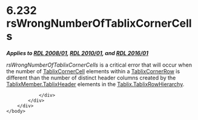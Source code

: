 <html dir="LTR" xmlns:mshelp="http://msdn.microsoft.com/mshelp" xmlns:ddue="http://ddue.schemas.microsoft.com/authoring/2003/5" xmlns:xlink="http://www.w3.org/1999/xlink" xmlns:tool="http://www.microsoft.com/tooltip">
    <head>
        <meta http-equiv="Content-Type" content="text/html; CHARSET=utf-8"></meta>
        <meta name="save" content="history"></meta>
        <title>6.232 rsWrongNumberOfTablixCornerCells</title>
        <xml>
            <mshelp:toctitle title="6.232 rsWrongNumberOfTablixCornerCells"></mshelp:toctitle>
            <mshelp:rltitle title="[MS-RDL]: rsWrongNumberOfTablixCornerCells"></mshelp:rltitle>
            <mshelp:keyword index="A" term="9b6b13dc-aa9d-419d-b1bd-81e47724d0ec"></mshelp:keyword>
            <mshelp:attr name="DCSext.ContentType" value="open specification"></mshelp:attr>
            <mshelp:attr name="AssetID" value="9b6b13dc-aa9d-419d-b1bd-81e47724d0ec"></mshelp:attr>
            <mshelp:attr name="TopicType" value="kbRef"></mshelp:attr>
            <mshelp:attr name="DCSext.Title" value="[MS-RDL]: rsWrongNumberOfTablixCornerCells" />
        </xml>
    </head>
    <body>
        <div id="header">
            <h1 class="heading">6.232 rsWrongNumberOfTablixCornerCells</h1>
        </div>
        <div id="mainSection">
            <div id="mainBody">
                <div id="allHistory" class="saveHistory"></div>
                <div id="sectionSection0" class="section" name="collapseableSection">
                    

<p><b><i>Applies to </i></b><a href="1e855f94-4617-47e4-b89e-0856c6cb420f.html"><b><i>RDL 2008/01</i></b></a><b><i>,
</i></b><a href="3428e690-a348-4ec7-8a6a-8efb42d2cdee.html"><b><i>RDL 2010/01</i></b></a><b><i>,
and </i></b><a href="52ce3983-2bfc-4e72-9359-42aaf5fe4509.html"><b><i>RDL 2016/01</i></b></a></p>

<p><i>rsWrongNumberOfTablixCornerCells</i> is a critical error
that will occur when the number of <a href="6cdfb648-977b-4e6a-9316-19e8d45b6c10.html">TablixCornerCell</a> elements
within a <a href="079f1814-7516-4b42-82be-00126e990972.html">TablixCornerRow</a>
is different than the number of distinct header columns created by the <a href="90993eca-bc8f-4e4c-9eeb-e92ac7395c96.html">TablixMember.TablixHeader</a>
elements in the <a href="7ffd7556-e918-4e52-81ba-eb1364ebd7fb.html">Tablix.TablixRowHierarchy</a>.</p>


                </div>
            </div>
        </div>
    </body>
</html>